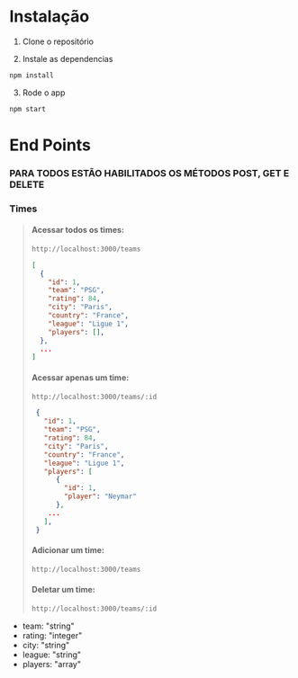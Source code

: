 # Instalação

1. Clone o repositório

2. Instale as dependencias

```javascript
npm install
```

3. Rode o app

```javascript
npm start
```

# End Points

### PARA TODOS ESTÃO HABILITADOS OS MÉTODOS POST, GET E DELETE

### Times
>#### Acessar todos os times:
>
>```bash
>http://localhost:3000/teams
>```
>```json
>[
>   { 
>     "id": 1,
>     "team": "PSG",
>     "rating": 84,
>     "city": "Paris",
>     "country": "France",
>     "league": "Ligue 1",
>     "players": [],
>   },
>   ...
> ]
>```
>#### Acessar apenas um time:
>
>```bash
>http://localhost:3000/teams/:id
>```
>```json
>  { 
>    "id": 1,
>    "team": "PSG",
>    "rating": 84,
>    "city": "Paris",
>    "country": "France",
>    "league": "Ligue 1",
>    "players": [
>       {
>         "id": 1,
>         "player": "Neymar"
>       },
>     ...
>    ],
>  }
>```
>#### Adicionar um time:
>
>```bash
>http://localhost:3000/teams
>```
>#### Deletar um time:
>
>```bash
>http://localhost:3000/teams/:id
>```
- team: "string"
- rating: "integer"
- city: "string"
- league: "string"
- players: "array"
